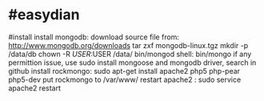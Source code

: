 #easydian
========

#install
    install mongodb: 
    download source file from: http://www.mongodb.org/downloads
    tar zxf mongodb-linux.tgz
    mkdir -p /data/db
    chown -R $USER:$USER /data/
    bin/mongod
    shell: bin/mongo
    if any permittion issue, use sudo
    install mongoose and mongodb driver, search in github
    install rockmongo:
    sudo apt-get install apache2 php5 php-pear php5-dev
    put rockmongo to /var/www/
    restart apache2 : sudo service apache2 restart
